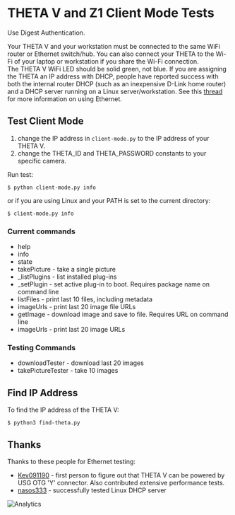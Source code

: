 # THETA V and Z1 Client Mode Tests

Use Digest Authentication.

Your THETA V and your workstation must be connected to the same
WiFi router or Ethernet switch/hub. You can also connect your THETA to the Wi-Fi of your
laptop or workstation if you share the Wi-Fi connection.  
The THETA V WiFi LED should be solid green, not blue.  If you are assigning the THETA an IP
address with DHCP, people have reported success with both the internal router DHCP (such as an
inexpensive D-Link home router) and a DHCP server running on a Linux server/workstation.  See this
[thread](https://community.theta360.guide/t/how-to-connect-theta-v-with-ethernet/3298?u=codetricity) for more information on using Ethernet.



## Test Client Mode

1. change the IP address in `client-mode.py` to the IP address of your THETA V.
2. change the THETA_ID and THETA_PASSWORD constants to your specific camera.

Run test:

    $ python client-mode.py info

or if you are using Linux and your PATH is set to the current directory:

    $ client-mode.py info

### Current commands

* help
* info
* state
* takePicture - take a single picture
* _listPlugins - list installed plug-ins
* _setPlugin - set active plug-in to boot. Requires package name on command line
* listFiles - print last 10 files, including metadata
* imageUrls - print last 20 image file URLs
* getImage - download image and save to file. Requires URL on command line
* imageUrls - print last 20 image URLs

### Testing Commands

* downloadTester - download last 20 images
* takePictureTester - take 10 images


## Find IP Address

To find the IP address of the THETA V:

    $ python3 find-theta.py

## Thanks

Thanks to these people for Ethernet testing:

* [Kev091190](https://community.theta360.guide/u/Kev091190) - first person to figure out that THETA V can be powered by USG OTG 'Y' connector. Also contributed extensive performance tests.
* [nasos333](https://community.theta360.guide/u/nasos333) - successfully tested Linux DHCP server



![Analytics](https://ga-beacon.appspot.com/UA-73311422-5/client-mode)
